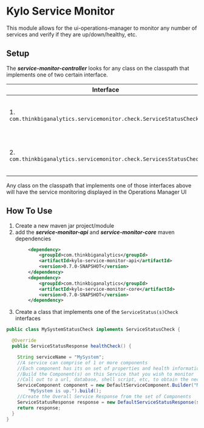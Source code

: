 Kylo Service Monitor
==============

This module allows for the ui-operations-manager to monitor any number of services and verify if they are up/down/healthy, etc.

Setup
-------------

The ***service-monitor-controller*** looks for any class on the classpath that implements one of two certain interface.

| Interface        | Description           | Example Impl |
| --------- | --------- | ----------- |
| 1. `com.thinkbiganalytics.servicemonitor.check.ServiceStatusCheck` | Check and return status for a single service | `com.thinkbiganalytics.servicemonitor.check.PipelineDatabaseServiceStatusCheck` |
| 2. `com.thinkbiganalytics.servicemonitor.check.ServicesStatusCheck` | Check and return status for a multiple services | `com.thinkbiganalytics.servicemonitor.check.AmbariServicesStatusCheck` |

Any class on the classpath that implements one of those interfaces above will have the service monitoring displayed in the Operations Manager UI

How To Use
--------------

1. Create a new maven jar project/module  
2. add the ***service-monitor-api*** and ***service-monitor-core*** maven dependencies   
```xml
        <dependency>
            <groupId>com.thinkbiganalytics</groupId>
            <artifactId>kylo-service-monitor-api</artifactId>
            <version>0.7.0-SNAPSHOT</version>
        </dependency>
        <dependency>
            <groupId>com.thinkbiganalytics</groupId>
            <artifactId>kylo-service-monitor-core</artifactId>
            <version>0.7.0-SNAPSHOT</version>
        </dependency>
```  

3. Create a class that implements one of the `ServiceStatus(s)Check` interfaces  
```java
public class MySystemStatusCheck implements ServiceStatusCheck {

  @Override
  public ServiceStatusResponse healthCheck() {

    String serviceName = "MySystem";
    //A service can comprise of 1 or more components
    //Each component has its on set of properties and health information
    //Build the Component(s) on this Service that you wish to monitor
    //Call out to a url, database, shell script, etc, to obtain the necessary Health information
    ServiceComponent component = new DefaultServiceComponent.Builder("MySystem Component", ServiceComponent.STATE.UP).message(
        "MySystem is up.").build();
    //Create the Overall Service Response from the set of Components
    ServiceStatusResponse response = new DefaultServiceStatusResponse(serviceName, Arrays.asList(component));
    return response;
  }
}
```  

